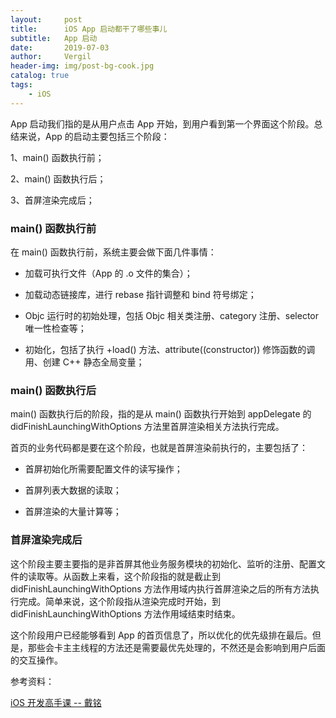 ```yaml
---
layout:     post
title:      iOS App 启动都干了哪些事儿
subtitle:   App 启动
date:       2019-07-03
author:     Vergil
header-img: img/post-bg-cook.jpg
catalog: true
tags:
    - iOS
---
```


App 启动我们指的是从用户点击 App 开始，到用户看到第一个界面这个阶段。总结来说，App 的启动主要包括三个阶段：

1、main() 函数执行前；

2、main() 函数执行后；

3、首屏渲染完成后；

### main() 函数执行前

在 main() 函数执行前，系统主要会做下面几件事情：

- 加载可执行文件（App 的 .o 文件的集合）；

- 加载动态链接库，进行 rebase 指针调整和 bind 符号绑定；

- Objc 运行时的初始处理，包括 Objc 相关类注册、category 注册、selector 唯一性检查等；

- 初始化，包括了执行 +load() 方法、attribute((constructor)) 修饰函数的调用、创建 C++ 静态全局变量；

### main() 函数执行后

main() 函数执行后的阶段，指的是从 main() 函数执行开始到 appDelegate 的 didFinishLaunchingWithOptions 方法里首屏渲染相关方法执行完成。

首页的业务代码都是要在这个阶段，也就是首屏渲染前执行的，主要包括了：

- 首屏初始化所需要配置文件的读写操作；

- 首屏列表大数据的读取；

- 首屏渲染的大量计算等；

### 首屏渲染完成后

这个阶段主要主要指的是非首屏其他业务服务模块的初始化、监听的注册、配置文件的读取等。从函数上来看，这个阶段指的就是截止到 didFinishLaunchingWithOptions 方法作用域内执行首屏渲染之后的所有方法执行完成。简单来说，这个阶段指从渲染完成时开始，到 didFinishLaunchingWithOptions 方法作用域结束时结束。

这个阶段用户已经能够看到 App 的首页信息了，所以优化的优先级排在最后。但是，那些会卡主主线程的方法还是需要最优先处理的，不然还是会影响到用户后面的交互操作。

参考资料：

[iOS 开发高手课 -- 戴铭](https://time.geekbang.org/column/intro/161)